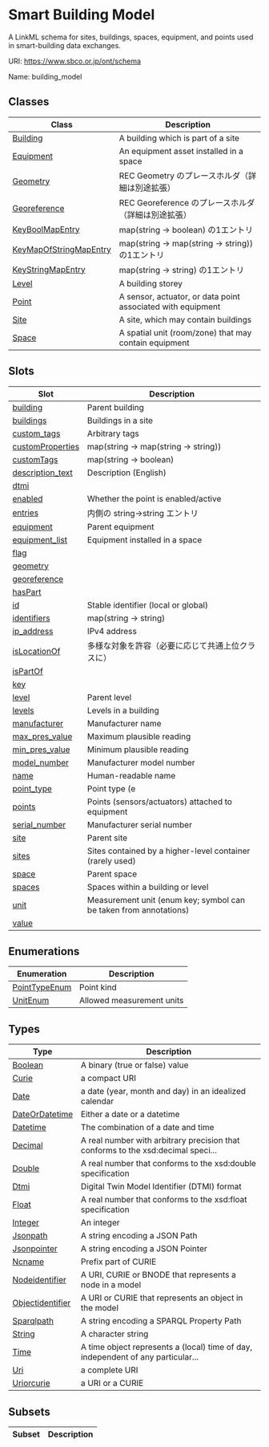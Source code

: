 # Smart Building Model

A LinkML schema for sites, buildings, spaces, equipment, and points used in smart-building data exchanges.


URI: https://www.sbco.or.jp/ont/schema

Name: building_model



## Classes

| Class | Description |
| --- | --- |
| [Building](Building.md) | A building which is part of a site |
| [Equipment](Equipment.md) | An equipment asset installed in a space |
| [Geometry](Geometry.md) | REC Geometry のプレースホルダ（詳細は別途拡張） |
| [Georeference](Georeference.md) | REC Georeference のプレースホルダ（詳細は別途拡張） |
| [KeyBoolMapEntry](KeyBoolMapEntry.md) | map(string -> boolean) の1エントリ |
| [KeyMapOfStringMapEntry](KeyMapOfStringMapEntry.md) | map(string -> map(string -> string)) の1エントリ |
| [KeyStringMapEntry](KeyStringMapEntry.md) | map(string -> string) の1エントリ |
| [Level](Level.md) | A building storey |
| [Point](Point.md) | A sensor, actuator, or data point associated with equipment |
| [Site](Site.md) | A site, which may contain buildings |
| [Space](Space.md) | A spatial unit (room/zone) that may contain equipment |



## Slots

| Slot | Description |
| --- | --- |
| [building](building.md) | Parent building |
| [buildings](buildings.md) | Buildings in a site |
| [custom_tags](custom_tags.md) | Arbitrary tags |
| [customProperties](customProperties.md) | map(string -> map(string -> string)) |
| [customTags](customTags.md) | map(string -> boolean) |
| [description_text](description_text.md) | Description (English) |
| [dtmi](dtmi.md) |  |
| [enabled](enabled.md) | Whether the point is enabled/active |
| [entries](entries.md) | 内側の string->string エントリ |
| [equipment](equipment.md) | Parent equipment |
| [equipment_list](equipment_list.md) | Equipment installed in a space |
| [flag](flag.md) |  |
| [geometry](geometry.md) |  |
| [georeference](georeference.md) |  |
| [hasPart](hasPart.md) |  |
| [id](id.md) | Stable identifier (local or global) |
| [identifiers](identifiers.md) | map(string -> string) |
| [ip_address](ip_address.md) | IPv4 address |
| [isLocationOf](isLocationOf.md) | 多様な対象を許容（必要に応じて共通上位クラスに） |
| [isPartOf](isPartOf.md) |  |
| [key](key.md) |  |
| [level](level.md) | Parent level |
| [levels](levels.md) | Levels in a building |
| [manufacturer](manufacturer.md) | Manufacturer name |
| [max_pres_value](max_pres_value.md) | Maximum plausible reading |
| [min_pres_value](min_pres_value.md) | Minimum plausible reading |
| [model_number](model_number.md) | Manufacturer model number |
| [name](name.md) | Human-readable name |
| [point_type](point_type.md) | Point type (e |
| [points](points.md) | Points (sensors/actuators) attached to equipment |
| [serial_number](serial_number.md) | Manufacturer serial number |
| [site](site.md) | Parent site |
| [sites](sites.md) | Sites contained by a higher-level container (rarely used) |
| [space](space.md) | Parent space |
| [spaces](spaces.md) | Spaces within a building or level |
| [unit](unit.md) | Measurement unit (enum key; symbol can be taken from annotations) |
| [value](value.md) |  |


## Enumerations

| Enumeration | Description |
| --- | --- |
| [PointTypeEnum](PointTypeEnum.md) | Point kind |
| [UnitEnum](UnitEnum.md) | Allowed measurement units |


## Types

| Type | Description |
| --- | --- |
| [Boolean](Boolean.md) | A binary (true or false) value |
| [Curie](Curie.md) | a compact URI |
| [Date](Date.md) | a date (year, month and day) in an idealized calendar |
| [DateOrDatetime](DateOrDatetime.md) | Either a date or a datetime |
| [Datetime](Datetime.md) | The combination of a date and time |
| [Decimal](Decimal.md) | A real number with arbitrary precision that conforms to the xsd:decimal speci... |
| [Double](Double.md) | A real number that conforms to the xsd:double specification |
| [Dtmi](Dtmi.md) | Digital Twin Model Identifier (DTMI) format |
| [Float](Float.md) | A real number that conforms to the xsd:float specification |
| [Integer](Integer.md) | An integer |
| [Jsonpath](Jsonpath.md) | A string encoding a JSON Path |
| [Jsonpointer](Jsonpointer.md) | A string encoding a JSON Pointer |
| [Ncname](Ncname.md) | Prefix part of CURIE |
| [Nodeidentifier](Nodeidentifier.md) | A URI, CURIE or BNODE that represents a node in a model |
| [Objectidentifier](Objectidentifier.md) | A URI or CURIE that represents an object in the model |
| [Sparqlpath](Sparqlpath.md) | A string encoding a SPARQL Property Path |
| [String](String.md) | A character string |
| [Time](Time.md) | A time object represents a (local) time of day, independent of any particular... |
| [Uri](Uri.md) | a complete URI |
| [Uriorcurie](Uriorcurie.md) | a URI or a CURIE |


## Subsets

| Subset | Description |
| --- | --- |
